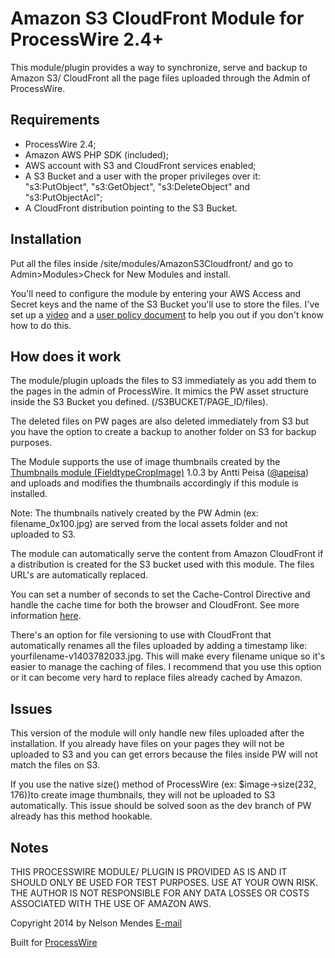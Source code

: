 # Amazon S3 CloudFront Module for ProcessWire 2.4+

This module/plugin provides a way to synchronize, serve and backup to Amazon S3/ CloudFront all the page files uploaded through the Admin of ProcessWire.

## Requirements

- ProcessWire 2.4;
- Amazon AWS PHP SDK (included);
- AWS account with S3 and CloudFront services enabled;
- A S3 Bucket and a user with the proper privileges over it: "s3:PutObject", "s3:GetObject", "s3:DeleteObject" and "s3:PutObjectAcl";
- A CloudFront distribution pointing to the S3 Bucket.

## Installation 

Put all the files inside /site/modules/AmazonS3Cloudfront/ and go to Admin>Modules>Check for New Modules and install. 

You'll need to configure the module by entering your AWS Access and Secret keys and the name of the S3 Bucket you'll use to store the files. I've set up a [video](http://youtu.be/Hpj7AA0Rz14) and a [user policy document](https://gist.github.com/nmendes/9053e1c3347dec7741d8) to help you out if you don't know how to do this.

## How does it work

The module/plugin uploads the files to S3 immediately as you add them to the pages in the admin of ProcessWire. It mimics the PW asset structure inside the S3 Bucket you defined. (/S3BUCKET/PAGE_ID/files).

The deleted files on PW pages are also deleted immediately from S3 but you have the option to create a backup to another folder on S3 for backup purposes.

The Module supports the use of image thumbnails created by the [Thumbnails module (FieldtypeCropImage)](http://modules.processwire.com/modules/fieldtype-crop-image/) 1.0.3 by Antti Peisa ([@apeisa](https://github.com/apeisa)) and uploads and modifies the thumbnails accordingly if this module is installed.

Note: The thumbnails natively created by the PW Admin (ex: filename_0x100.jpg) are served from the local assets folder and not uploaded to S3.

The module can automatically serve the content from Amazon CloudFront if a distribution is created for the S3 bucket used with this module. The files URL's are automatically replaced. 

You can set a number of seconds to set the Cache-Control Directive and handle the cache time for both the browser and CloudFront. See more information [here](http://docs.aws.amazon.com/AmazonCloudFront/latest/DeveloperGuide/Expiration.html).

There's an option for file versioning to use with CloudFront that automatically renames all the files uploaded by adding a timestamp like: yourfilename-v1403782033.jpg. This will make every filename unique so it's easier to manage the caching of files. I recommend that you use this option or it can become very hard to replace files already cached by Amazon.

## Issues

This version of the module will only handle new files uploaded after the installation. If you already have files on your pages they will not be uploaded to S3 and you can get errors because the files inside PW will not match the files on S3.

If you use the native size() method of ProcessWire (ex: $image->size(232, 176))to create image thumbnails, they will not be uploaded to S3 automatically. This issue should be solved soon as the dev branch of PW already has this method hookable. 

## Notes

THIS PROCESSWIRE MODULE/ PLUGIN IS PROVIDED AS IS AND IT SHOULD ONLY BE USED FOR TEST PURPOSES. USE AT YOUR OWN RISK. THE AUTHOR IS NOT RESPONSIBLE FOR ANY DATA LOSSES OR COSTS ASSOCIATED WITH THE USE OF AMAZON AWS.

Copyright 2014 by Nelson Mendes [E-mail](mailto:nelsonmendes@gmail.com)

Built for [ProcessWire](http://processwire.com/)